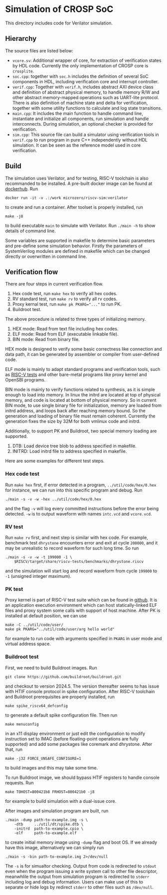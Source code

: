 # Simulation of CROSP SoC

This directory includes code for Verilator simulation.

## Hierarchy

The source files are listed below:

- `vcore.sv`: Additional wrapper of core, for extraction of
  verification states by HDL code. Currently the only
  implementation of CROSP core is `crosplite`.
- `soc.cpp`: together with `soc.h` includes the definition of
  several SoC components in HDL, including verification core
  and interrupt controller.
- `verif.cpp`: Together with `verif.h`, includes abstract AXI
  device class and definition of abstract physical memory, to
  handle memory R/W and other abstract memory-mapped operations
  such as UART-lite protocol. There is also definition of
  machine state and delta for verification, together with some
  utility functions to calculate and log state transitions.
- `main.cpp`: It includes the main function to handle command
  line, instantiate and initialize all components, run
  simulation and handle interconnects. During simulation, an
  optional checker is provided for verification.
- `sim.cpp`: This source file can build a simulator using
  verification tools in `verif.cpp` to run program in pure C++
  independently without HDL simulation. It can be seen as the
  reference model used in core verification.

## Build

The simulation uses Verilator, and for testing, RISC-V
toolchain is also recommanded to be installed. A pre-built
docker image can be found at
[dockerhub](https://hub.docker.com/r/microzero/riscv-sim). Run
```
docker run -it -v .:/work microzero/riscv-sim:verilator
```
to create and run a container. After toolset is properly
installed, run
```
make -j8
```
to build executable `main` to simulate with Verilator. Run
`./main -h` to show details of command line.

Some variables are supported in makefile to determine basic
parameters and pre-define some simulation behavior. Firstly the
parameters of SystemVerilog modules are defined in makefile
which can be changed directly or overwritten in command line.

## Verification flow

There are four steps in current verification flow.

1. Hex code test, run `make hex` to verify all hex codes.
2. RV standard test, run `make rv` to verify all rv codes.
3. Proxy kernal test, run `make pk PKARG="..."` to run PK.
4. Buildroot test.

The above procedure is related to three types of initializing
memory.

1. HEX mode: Read from text file including hex codes.
2. ELF mode: Read from ELF (executable linkable file).
3. BIN mode: Read from binary file.

HEX mode is designed to verify some basic correctness like
connection and data path, it can be generated by assembler or
compiler from user-defined code.

ELF mode is mainly to adapt standard programs and verification
tools, such as
[RISC-V tests](https://github.com/riscv-software-src/riscv-tests)
and other bare-metal programs like proxy kernel and OpenSBI
programs.

BIN mode is mainly to verify functions related to synthesis,
as it is simple enough to load into memory. In linux the initrd
are located at top of physical memory, and code is located at
bottom of physical memory. So in current BIN mode, to use
single binary file for initialization, memory are loaded from
initrd address, and loops back after reaching memory bound.
So the generation and loading of binary file must remain
coherent. Currently the generation fixes the size by 32M for
both vmlinux code and initrd.

Additionally, to support PK and Buildroot, two special memory
loading are supported.

1. DTB: Load device tree blob to address specified in makefile.
2. INITRD: Load initrd file to address specified in makefile.

Here are some examples for different test steps.

### Hex code test

Run `make hex` first, if error detected in a program,
`../util/code/hex/0.hex` for instance, we can run into this
specific program and debug. Run
```
./main -s -v -w -hex ../util/code/hex/0.hex
```
and the flag `-v` will log every committed instructions before
the error being detected. `-w` is to output waveform with names
`intc.vcd` and `vcore.vcd`.

### RV test

Run `make rv` first, and next step is similar with hex code.
For example, benchmark test `dhrystone` encounters error and
exit at cycle `200000`, and it may be unrealistic to record
waveform for such long time. So run
```
./main -s -v -w -t 199000 -1 \
    $RISCV/target/share/riscv-tests/benchmarks/dhrystone.riscv
```
and the simulation will start log and record waveform from
cycle `199000` to `-1` (unsigned integer maximum).

### PK test

Proxy kernel is part of RISC-V test suite which can be found in
[github](https://github.com/riscv-software-src/riscv-pk). It is
an application execution environment which can host
statically-linked ELF files and proxy system some calls with
support of host machine. After PK is installed at default
position, we can use
```
make -C ../util/code/user/
make pk PKARG="../util/code/user/arg hello world"
```
for example to run code with arguments specified in `PKARG` in
user mode and virtual address space.

### Buildroot test

First, we need to build Buildroot images. Run
```
git clone https://github.com/buildroot/buildroot.git
```
and checkout to version 2024.5. The version thereafter seems to
has issue with HTIF console protocol in spike configuration.
After RISC-V toolchain and Buildroot prerequisites are properly
installed, run
```
make spike_riscv64_defconfig
```
to generate a default spike configuration file. Then run
```
make menuconfig
```
in an x11 display environment or just edit the configuration to
modify instruction set to IMAC (before floating-point operations
are fully supported) and add some packages like coremark and
dhrystone. After that, run
```
make -j32 FORCE_UNSAFE_CONFIGURE=1
```
to build images and this may take some time.

To run Buildroot image, we should bypass HTIF registers to
handle console requests. Run
```
make TOHOST=800421b8 FRHOST=800421b0 -j8
```
for example to build simulation with a dual-issue core.

After images and simulation program are built, run
```
./main -dump path-to-example.img -s \
    -dtb     ../util/dt/spike.dtb \
    -initrd  path-to-example.cpio \
    -elf     path-to-example.elf
```
to create initial memory image using `-dump` flag and boot OS.
If we already have this image, alternatively we can simply run
```
./main -s -bin path-to-example.img 2>/dev/null
```
The `-s` is for simualtor checking. Output from code is
redirected to `stdout` even when the program issuing a write
system call to other file descriptor, meanwhlile the output
from simulation program is redirected to `stderr` including log
and debug information. Users can make use of this to separate
or hide logs by redirect `stderr` to other files such as
`/dev/null`.
